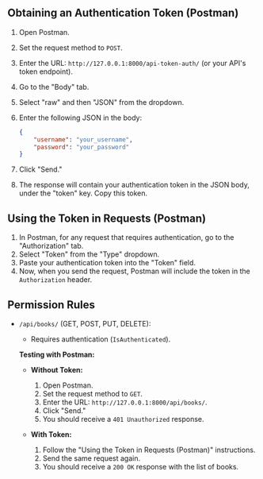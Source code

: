 ## Obtaining an Authentication Token (Postman)

1.  Open Postman.
2.  Set the request method to `POST`.
3.  Enter the URL: `http://127.0.0.1:8000/api-token-auth/` (or your API's token endpoint).
4.  Go to the "Body" tab.
5.  Select "raw" and then "JSON" from the dropdown.
6.  Enter the following JSON in the body:

    ```json
    {
        "username": "your_username",
        "password": "your_password"
    }
    ```

7.  Click "Send."
8.  The response will contain your authentication token in the JSON body, under the "token" key. Copy this token.

## Using the Token in Requests (Postman)

1.  In Postman, for any request that requires authentication, go to the "Authorization" tab.
2.  Select "Token" from the "Type" dropdown.
3.  Paste your authentication token into the "Token" field.
4.  Now, when you send the request, Postman will include the token in the `Authorization` header.

## Permission Rules

* `/api/books/` (GET, POST, PUT, DELETE):
    * Requires authentication (`IsAuthenticated`).

    **Testing with Postman:**

    * **Without Token:**
        1.  Open Postman.
        2.  Set the request method to `GET`.
        3.  Enter the URL: `http://127.0.0.1:8000/api/books/`.
        4.  Click "Send."
        5.  You should receive a `401 Unauthorized` response.

    * **With Token:**
        1.  Follow the "Using the Token in Requests (Postman)" instructions.
        2.  Send the same request again.
        3.  You should receive a `200 OK` response with the list of books.

